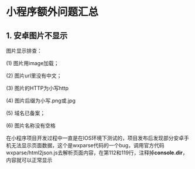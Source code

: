 # 小程序额外问题汇总

## 1. 安卓图片不显示

图片显示排查：

(1) 图片用image加载；

(2) 图片url里没有中文；

(3) 图片的HTTP为小写http

(4) 图片后缀为小写.png或.jpg

(5) 域名已备案；

(6) 图片名称没有空格

在小程序项目开发过程中一直是在IOS环境下测试的，项目发布后发现部分安卓手机无法显示页面数据，这个是wxparse代码的一个bug，调用官方代码wxparse/html2json.js去解析页面内容，在第112和119行，注释掉**console.dir**，内容就可以正常显示
